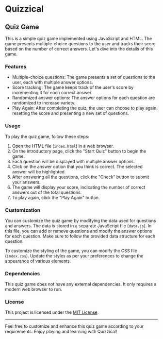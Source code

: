 # Quizzical
## Quiz Game

This is a simple quiz game implemented using JavaScript and HTML. The game presents multiple-choice questions to the user and tracks their score based on the number of correct answers. Let's dive into the details of this game.

### Features

- Multiple-choice questions: The game presents a set of questions to the user, each with multiple answer options.
- Score tracking: The game keeps track of the user's score by incrementing it for each correct answer.
- Randomized answer options: The answer options for each question are randomized to increase variety.
- Play Again: After completing the quiz, the user can choose to play again, resetting the score and presenting a new set of questions.

### Usage

To play the quiz game, follow these steps:

1. Open the HTML file (`index.html`) in a web browser.
2. On the introductory page, click the "Start Quiz" button to begin the game.
3. Each question will be displayed with multiple answer options.
4. Click on the answer option that you think is correct. The selected answer will be highlighted.
5. After answering all the questions, click the "Check" button to submit your answers.
6. The game will display your score, indicating the number of correct answers out of the total questions.
7. To play again, click the "Play Again" button.

### Customization

You can customize the quiz game by modifying the data used for questions and answers. The data is stored in a separate JavaScript file (`data.js`). In this file, you can add or remove questions and modify the answer options for each question. Make sure to follow the provided data structure for each question.

To customize the styling of the game, you can modify the CSS file (`index.css`). Update the styles as per your preferences to change the appearance of various elements.

### Dependencies

This quiz game does not have any external dependencies. It only requires a modern web browser to run.

### License

This project is licensed under the [MIT License](LICENSE).

---

Feel free to customize and enhance this quiz game according to your requirements. Enjoy playing and learning with Quizzical!
